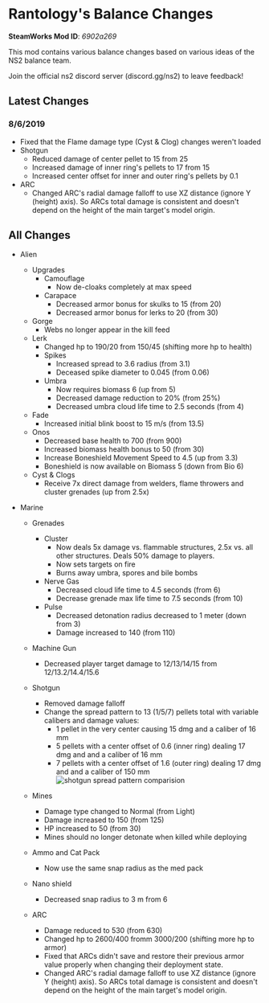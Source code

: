 # Rantology's Balance Changes
**SteamWorks Mod ID**: *6902a269*

This mod contains various balance changes based on various ideas of the NS2 balance team.

Join the official ns2 discord server (discord.gg/ns2) to leave feedback!

## Latest Changes 

### 8/6/2019

- Fixed that the Flame damage type (Cyst & Clog) changes weren't loaded
- Shotgun
    - Reduced damage of center pellet to 15 from 25
    - Increased damage of inner ring's pellets to 17 from 15
    - Increased center offset for inner and outer ring's pellets by 0.1
- ARC
    - Changed ARC's radial damage falloff to use XZ distance (ignore Y (height) axis). So ARCs total damage is consistent and doesn't depend on the height of the main target's model origin.

## All Changes

- Alien
    - Upgrades
        - Camouflage
            - Now de-cloaks completely at max speed
        - Carapace
            - Decreased armor bonus for skulks to 15 (from 20)
            - Decreased armor bonus for lerks to 20 (from 30)
    - Gorge
        - Webs no longer appear in the kill feed
    - Lerk
        - Changed hp to 190/20 from 150/45 (shifting more hp to health)
        - Spikes
            - Increased spread to 3.6 radius (from 3.1)
            - Deceased spike diameter to 0.045 (from 0.06)
        - Umbra
            - Now requires biomass 6 (up from 5)
            - Decreased damage reduction to 20% (from 25%)
            - Decreased umbra cloud life time to 2.5 seconds (from 4)
    - Fade
        - Increased initial blink boost to 15 m/s (from 13.5)
    - Onos
        - Decreased base health to 700 (from 900)
        - Increased biomass health bonus to 50 (from 30)
        - Increase Boneshield Movement Speed to 4.5 (up from 3.3)
        - Boneshield is now available on Biomass 5 (down from Bio 6)
    - Cyst & Clogs
        - Receive 7x direct damage from welders, flame throwers and cluster grenades (up from 2.5x)
    
- Marine
    - Grenades
        - Cluster
            - Now deals 5x damage vs. flammable structures, 2.5x vs. all other structures. Deals 50% damage to players.
            - Now sets targets on fire
            - Burns away umbra, spores and bile bombs
        - Nerve Gas
            - Decreased cloud life time to 4.5 seconds (from 6)
            - Decrease grenade max life time to 7.5 seconds (from 10)
        - Pulse
            - Decreased detonation radius decreased to 1 meter (down from 3)
            - Damage increased to 140 (from 110)
    - Machine Gun
        - Decreased player target damage to 12/13/14/15 from 12/13.2/14.4/15.6
    - Shotgun 
        - Removed damage falloff
        - Change the spread pattern to 13 (1/5/7) pellets total with variable calibers and damage values:
            - 1 pellet in the very center causing 15 dmg and a caliber of 16 mm
            - 5 pellets with a center offset of 0.6 (inner ring) dealing 17 dmg and and a caliber of 16 mm
            - 7 pellets with a center offset of 1.6 (outer ring) dealing 17 dmg and and a caliber of 150 mm
        ![shotgun spread pattern comparision](https://trello-attachments.s3.amazonaws.com/5b4e23748739c1333f6dc499/5cd2cd183bd6e121e8b32aac/5a018569713d8a1f3014a67a516b44f9/327_SG_ranto.png)
    - Mines
        - Damage type changed to Normal (from Light)
        - Damage increased to 150 (from 125)
        - HP increased to 50 (from 30)
        - Mines should no longer detonate when killed while deploying
    - Ammo and Cat Pack
        - Now use the same snap radius as the med pack
    - Nano shield
        - Decreased snap radius to 3 m from 6
        
    - ARC
        - Damage reduced to 530 (from 630)
        - Changed hp to 2600/400 fromm 3000/200 (shifting more hp to armor)
        - Fixed that ARCs didn't save and restore their previous armor value properly when changing their deployment state.
        - Changed ARC's radial damage falloff to use XZ distance (ignore Y (height) axis). So ARCs total damage is consistent and doesn't depend on the height of the main target's model origin.